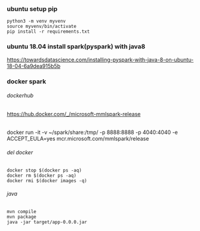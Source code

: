 
### ubuntu setup pip 
```
python3 -m venv myvenv
source myvenv/bin/activate
pip install -r requirements.txt
```

### ubuntu 18.04 install spark(pyspark) with java8
https://towardsdatascience.com/installing-pyspark-with-java-8-on-ubuntu-18-04-6a9dea915b5b


### docker spark
###### dockerhub
https://hub.docker.com/_/microsoft-mmlspark-release

###### 
docker run -it -v ~/spark/share:/tmp/ -p 8888:8888 -p 4040:4040 -e ACCEPT_EULA=yes mcr.microsoft.com/mmlspark/release



###### del docker
```
docker stop $(docker ps -aq)
docker rm $(docker ps -aq)
docker rmi $(docker images -q)
```

###### java 
```
mvn compile
mvn package
java -jar target/app-0.0.0.jar
```
